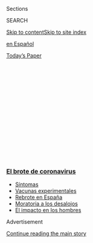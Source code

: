 <div id="app">

<div>

<div>

<div>

<div class="NYTAppHideMasthead css-1q2w90k e1suatyy0">

<div class="section css-ui9rw0 e1suatyy2">

<div class="css-eph4ug er09x8g0">

<div class="css-6n7j50">

</div>

<span class="css-1dv1kvn">Sections</span>

<div class="css-10488qs">

<span class="css-1dv1kvn">SEARCH</span>

</div>

[Skip to content](#site-content)[Skip to site index](#site-index)

</div>

<div id="masthead-section-label" class="css-1wr3we4 eaxe0e00">

[en
Español](https://www.nytimes3xbfgragh.onion/es/)

</div>

<div class="css-10698na e1huz5gh0">

</div>

</div>

<div id="masthead-bar-one" class="section hasLinks css-15hmgas e1csuq9d3">

<div class="css-uqyvli e1csuq9d0">

</div>

<div class="css-1uqjmks e1csuq9d1">

</div>

<div class="css-9e9ivx">

[](https://myaccount.nytimes3xbfgragh.onion/auth/login?response_type=cookie&client_id=vi)

</div>

<div class="css-1bvtpon e1csuq9d2">

[Today’s
Paper](https://www.nytimes3xbfgragh.onion/section/todayspaper)

</div>

</div>

</div>

</div>

<div data-aria-hidden="false">

<div id="site-content" data-role="main">

<div>

<div class="css-1aor85t" style="opacity:0.000000001;z-index:-1;visibility:hidden">

<div class="css-1hqnpie">

<div class="css-epjblv">

<span class="css-17xtcya">[en
Español](/es/)</span><span class="css-x15j1o">|</span><span class="css-fwqvlz">Muchos
latinos no pudieron quedarse en casa. Ahora se están
enfermando</span>

</div>

<div class="css-k008qs">

<div class="css-1iwv8en">

<span class="css-18z7m18"></span>

<div>

</div>

</div>

<span class="css-1n6z4y">https://nyti.ms/31iLrid</span>

<div class="css-1705lsu">

<div class="css-4xjgmj">

<div class="css-4skfbu" data-role="toolbar" data-aria-label="Social Media Share buttons, Save button, and Comments Panel with current comment count" data-testid="share-tools">

  - 
  - 
  - 
  - 
    
    <div class="css-6n7j50">
    
    </div>

  - 
  - 

</div>

</div>

</div>

</div>

</div>

</div>

<div class="css-13pd83m">

<div class="css-l9svim">

### [<span class="css-pa1jbp"><span class="css-1rxm0ex">El brote de</span><span class="css-1rxm0ex"> coronavirus</span></span>](https://www.nytimes3xbfgragh.onion/es/spotlight/coronavirus?name=styln-coronavirus-es&region=TOP_BANNER&block=storyline_menu_recirc&action=click&pgtype=Article&impression_id=e2b81a60-f2b5-11ea-9507-e581488c52dd&variant=undefined)

  - <span class="css-ousu42">[Síntomas](https://www.nytimes3xbfgragh.onion/es/interactive/2020/08/06/espanol/ciencia-y-tecnologia/tengo-covid-19-sintomas.html?name=styln-coronavirus-es&region=TOP_BANNER&block=storyline_menu_recirc&action=click&pgtype=Article&impression_id=e2b81a61-f2b5-11ea-9507-e581488c52dd&variant=undefined)</span>
  - <span class="css-ousu42">[Vacunas
    experimentales](https://www.nytimes3xbfgragh.onion/es/2020/09/02/espanol/ciencia-y-tecnologia/vacunas-experimentales-coronavirus.html?name=styln-coronavirus-es&region=TOP_BANNER&block=storyline_menu_recirc&action=click&pgtype=Article&impression_id=e2b81a62-f2b5-11ea-9507-e581488c52dd&variant=undefined)</span>
  - <span class="css-ousu42">[Rebrote en
    España](https://www.nytimes3xbfgragh.onion/es/2020/08/31/espanol/mundo/rebrote-espana.html?name=styln-coronavirus-es&region=TOP_BANNER&block=storyline_menu_recirc&action=click&pgtype=Article&impression_id=e2b84170-f2b5-11ea-9507-e581488c52dd&variant=undefined)</span>
  - <span class="css-ousu42">[Moratoria a los
    desalojos](https://www.nytimes3xbfgragh.onion/es/2020/09/02/espanol/negocios/desalojos-trump.html?name=styln-coronavirus-es&region=TOP_BANNER&block=storyline_menu_recirc&action=click&pgtype=Article&impression_id=e2b84171-f2b5-11ea-9507-e581488c52dd&variant=undefined)</span>
  - <span class="css-ousu42">[El impacto en los
    hombres](https://www.nytimes3xbfgragh.onion/es/2020/08/26/espanol/ciencia-y-tecnologia/coronavirus-afecta-hombres.html?name=styln-coronavirus-es&region=TOP_BANNER&block=storyline_menu_recirc&action=click&pgtype=Article&impression_id=e2b84172-f2b5-11ea-9507-e581488c52dd&variant=undefined)</span>

</div>

</div>

<div id="top-wrapper" class="css-1sy8kpn">

<div id="top-slug" class="css-l9onyx">

Advertisement

</div>

[Continue reading the main
story](#after-top)

<div class="ad top-wrapper" style="text-align:center;height:100%;display:block;min-height:250px">

<div id="top" class="place-ad" data-position="top" data-size-key="top">

</div>

</div>

<div id="after-top">

</div>

</div>

<div>

<div id="sponsor-wrapper" class="css-1hyfx7x">

<div id="sponsor-slug" class="css-19vbshk">

Supported by

</div>

[Continue reading the main
story](#after-sponsor)

<div id="sponsor" class="ad sponsor-wrapper" style="text-align:center;height:100%;display:block">

</div>

<div id="after-sponsor">

</div>

</div>

<div class="css-186x18t">

Estados Unidos

</div>

<div class="css-1vkm6nb ehdk2mb0">

# Muchos latinos no pudieron quedarse en casa. Ahora se están enfermando

</div>

Las tasas de infección de coronavirus en las comunidades latinas han
crecido rápidamente en todo Estados Unidos.

<div class="css-79elbk" data-testid="photoviewer-wrapper">

<div class="css-z3e15g" data-testid="photoviewer-wrapper-hidden">

</div>

<div class="css-1a48zt4 ehw59r15" data-testid="photoviewer-children">

![<span class="css-16f3y1r e13ogyst0" data-aria-hidden="true">Cynthia
Orozco, una tutora de secundaria de 20 años y estudiante de ingeniería
civil en la Universidad Estatal de California, Fresno, contrajo el virus
junto con su madre, Graciela Ramírez, quien opera maquinaria en Ruiz
Foods en Dinuba,
California.</span><span class="css-cnj6d5 e1z0qqy90" itemprop="copyrightHolder"><span class="css-1ly73wi e1tej78p0">Credit...</span><span><span>Shawn
Hubler/The New York
Times</span></span></span>](https://static01.graylady3jvrrxbe.onion/images/2020/06/22/us/26virus-latinos-ES/merlin_173647548_873e3640-1730-4a38-8d47-ee8409a3aa98-articleLarge.jpg?quality=75&auto=webp&disable=upscale)

</div>

</div>

<div class="css-18e8msd">

<div class="css-vp77d3 epjyd6m0">

<div class="css-1baulvz">

Por [<span class="css-1baulvz" itemprop="name">Shawn
Hubler</span>](https://www.nytimes3xbfgragh.onion/by/shawn-hubler),
[<span class="css-1baulvz" itemprop="name">Thomas
Fuller</span>](https://www.nytimes3xbfgragh.onion/by/thomas-fuller),
[<span class="css-1baulvz" itemprop="name">Anjali
Singhvi</span>](https://www.nytimes3xbfgragh.onion/by/anjali-singhvi) y
<span class="css-1baulvz last-byline" itemprop="name">Juliette
Love</span>

</div>

</div>

  - 
    
    <div class="css-ld3wwf e16638kd2">
    
    Publicado 26 de junio de 2020Actualizado 14 de julio de
    2020
    
    </div>

  - 
    
    <div class="css-4xjgmj">
    
    <div class="css-pvvomx" data-role="toolbar" data-aria-label="Social Media Share buttons, Save button, and Comments Panel with current comment count" data-testid="share-tools">
    
      - 
      - 
      - 
      - 
        
        <div class="css-6n7j50">
        
        </div>
    
      - 
      - 
    
    </div>
    
    </div>

</div>

<div class="css-mdjrty">

[Read in
English](https://www.nytimes3xbfgragh.onion/2020/06/26/us/corona-virus-latinos.html "Read in English")

</div>

</div>

<div class="section meteredContent css-1r7ky0e" name="articleBody" itemprop="articleBody">

<div class="css-1fanzo5 StoryBodyCompanionColumn">

<div class="css-53u6y8">

[Regístrate para recibir nuestro
boletín](https://www.nytimes3xbfgragh.onion/newsletters/el-times) con
lo mejor de The New York Times.

-----

DINUBA, California — Cuando el coronavirus se propagó por primera vez en
los campos y las plantas procesadoras de alimentos en el valle central
de California, el jefe de Graciela Ramírez anunció que los trabajadores
de línea que temían a la infección iban a poder quedarse en casa sin
paga.

Como operadora de maquinaria en Ruiz Foods, el mayor fabricante de
burritos congelados de Estados Unidos, Ramírez siguió acudiendo a su
trabajo para asegurarse de no perder su remuneración de 750 dólares por
semana.

“Tengo necesidades”, dijo en español Ramírez, de 40 años y madre de
cuatro hijos. “Mi comida, mi renta, mis cuentas”.

Pronto, sus compañeros de trabajo comenzaron a enfermarse, y cuando
Ramírez empezó a tener congestión y fatiga y [perdió la capacidad de
oler](https://www.nytimes3xbfgragh.onion/2020/03/22/health/coronavirus-symptoms-smell-taste.html)
la diferencia entre el arroz en su estufa y la sopa de fideo en su
plato, su prueba también resultó positiva.

\[*Consulta el* **[*mapa de coronavirus en Estados
Unidos*](https://www.nytimes3xbfgragh.onion/es/interactive/2020/espanol/mundo/coronavirus-en-estados-unidos.html)**[**](https://www.nytimes3xbfgragh.onion/es/interactive/2020/espanol/mundo/coronavirus-en-estados-unidos.html)*con
los datos detallados de casos y muertes\]*

</div>

</div>

<div class="css-1fanzo5 StoryBodyCompanionColumn">

<div class="css-53u6y8">

Fue una variación de lo que se ha convertido en un tema demográfico
sombrío, y no solo en California. Las infecciones entre los latinos han
superado con creces a las del resto del país, evidencia de la
composición de la fuerza de trabajo esencial de la nación a medida que
la epidemia estadounidense ha aumentado una vez más en las últimas
semanas.

Los latinos en Estados Unidos no son un monolito cultural y no hay
evidencia de que ningún grupo étnico sea inherentemente más vulnerable
al virus que otros. Pero en las últimas dos semanas, los condados de
todo el país donde al menos una cuarta parte de la población es latina
han registrado un incremento del 32 por ciento en nuevos casos,
comparados con un aumento del 15 por ciento en todos los demás condados,
muestra un análisis del
Times.

</div>

</div>

<div id="latino-region-grafico" class="section interactive-content interactive-size-scoop css-174j8de" data-id="100000007210856">

<div class="css-17ih8de interactive-body" data-sourceid="100000007210856">

<div class="g-story g-freebird g-max-limit" data-preview-slug="2020-06-23-latino-covid">

<div class="g-container">

<div class="g-asset g-graphic" style="max-width: 600px">

<div data-role="img">

<div id="g-latino-share-box" class="ai2html">

<div id="g-latino-share-600" class="g-artboard" style="min-width: 460px;" data-aspect-ratio="1.311" data-min-width="460">

<div style="padding: 0 0 76.2851% 0;">

</div>

![](data:image/gif;base64,R0lGODlhCgAKAIAAAB8fHwAAACH5BAEAAAAALAAAAAAKAAoAAAIIhI+py+0PYysAOw==)

<div id="g-ai0-1" class="g-Layer_4 g-aiAbs g-aiPointText" style="top:4.9717%;margin-top:-12.8px;left:50.024%;margin-left:-229px;width:458px;">

Donde los brotes han sido peores en los últimos 14
días

</div>

<div id="g-ai0-2" class="g-Layer_4 g-aiAbs g-aiPointText" style="top:12.2887%;margin-top:-7.2px;left:50.0005%;margin-left:-48px;width:96px;">

Condados
con

</div>

<div id="g-ai0-3" class="g-Layer_4 g-aiAbs g-aiPointText" style="top:15.7844%;margin-top:-7.2px;right:63.8329%;width:87px;">

Pocos
latinos

</div>

<div id="g-ai0-4" class="g-Layer_4 g-aiAbs g-aiPointText" style="top:15.7844%;margin-top:-7.2px;left:63.6751%;width:95px;">

Muchos
latinos

</div>

<div id="g-ai0-5" class="g-Layer_4 g-aiAbs g-aiPointText" style="top:19.0533%;margin-top:-7.2px;left:42.8736%;margin-left:-19px;width:38px;">

4%

</div>

<div id="g-ai0-6" class="g-Layer_4 g-aiAbs g-aiPointText" style="top:19.0533%;margin-top:-7.2px;left:47.6422%;margin-left:-19px;width:38px;">

7%

</div>

<div id="g-ai0-7" class="g-Layer_4 g-aiAbs g-aiPointText" style="top:19.0533%;margin-top:-7.2px;left:52.3888%;margin-left:-22px;width:44px;">

12%

</div>

<div id="g-ai0-8" class="g-Layer_4 g-aiAbs g-aiPointText" style="top:19.0533%;margin-top:-7.2px;left:57.1581%;margin-left:-22px;width:44px;">

25%

</div>

<div id="g-ai0-9" class="g-Layer_1 g-aiAbs g-aiPointText" style="top:26.2714%;margin-top:-15.2px;left:0.7361%;width:124px;">

20 casos nuevos

por cada 10.000
personas

</div>

<div id="g-ai0-10" class="g-Layer_1 g-aiAbs g-aiPointText" style="top:42.985%;margin-top:-7.7px;right:97.2955%;width:37px;">

15

</div>

<div id="g-ai0-11" class="g-Layer_1 g-aiAbs g-aiPointText" style="top:59.3709%;margin-top:-7.7px;right:97.2955%;width:37px;">

10

</div>

<div id="g-ai0-12" class="g-Layer_1 g-aiAbs g-aiPointText" style="top:76.4123%;margin-top:-7.7px;right:97.3938%;width:29px;">

5

</div>

<div id="g-ai0-13" class="g-Layer_1 g-aiAbs g-aiPointText" style="top:93.0167%;margin-top:-7.7px;right:97.3938%;width:29px;">

0

</div>

<div id="g-ai0-14" class="g-Layer_4 g-aiAbs g-aiPointText" style="top:95.959%;margin-top:-5.2px;left:18.2799%;margin-left:-28px;width:56px;">

Sur

</div>

<div id="g-ai0-15" class="g-Layer_4 g-aiAbs g-aiPointText" style="top:95.959%;margin-top:-5.2px;left:40.8848%;margin-left:-25.5px;width:51px;">

Oeste

</div>

<div id="g-ai0-16" class="g-Layer_4 g-aiAbs g-aiPointText" style="top:95.959%;margin-top:-5.2px;left:63.4048%;margin-left:-35px;width:70px;">

Medio
oeste

</div>

<div id="g-ai0-17" class="g-Layer_4 g-aiAbs g-aiPointText" style="top:95.959%;margin-top:-5.2px;left:85.9869%;margin-left:-39.5px;width:79px;">

Noreste

</div>

</div>

<div id="g-latino-share-335" class="g-artboard" style="max-width: 459px;max-height: 620px" data-aspect-ratio="0.74" data-min-width="0" data-max-width="459">

<div style="padding: 0 0 135.0909% 0;">

</div>

![](data:image/gif;base64,R0lGODlhCgAKAIAAAB8fHwAAACH5BAEAAAAALAAAAAAKAAoAAAIIhI+py+0PYysAOw==)

<div id="g-ai1-1" class="g-Layer_4 g-aiAbs g-aiPointText" style="top:5.0045%;margin-top:-22.6px;left:49.977%;margin-left:-112px;width:224px;">

Where outbreaks have been

worst in the last 14
days

</div>

<div id="g-ai1-2" class="g-Layer_4 g-aiAbs g-aiPointText" style="top:13.7545%;margin-top:-7.2px;left:47.5062%;margin-left:-48px;width:96px;">

Condados
con

</div>

<div id="g-ai1-3" class="g-Layer_4 g-aiAbs g-aiPointText" style="top:17.0691%;margin-top:-7.2px;right:70.8167%;width:87px;">

Pocos
latinos

</div>

<div id="g-ai1-4" class="g-Layer_4 g-aiAbs g-aiPointText" style="top:17.0691%;margin-top:-7.2px;left:68.2286%;width:95px;">

Muchos
latinos

</div>

<div id="g-ai1-5" class="g-Layer_4 g-aiAbs g-aiPointText" style="top:20.15%;margin-top:-7.2px;left:38.6676%;margin-left:-18px;width:36px;">

4%

</div>

<div id="g-ai1-6" class="g-Layer_4 g-aiAbs g-aiPointText" style="top:20.15%;margin-top:-7.2px;left:45.5003%;margin-left:-18px;width:36px;">

7%

</div>

<div id="g-ai1-7" class="g-Layer_4 g-aiAbs g-aiPointText" style="top:20.15%;margin-top:-7.2px;left:52.3785%;margin-left:-21px;width:42px;">

12%

</div>

<div id="g-ai1-8" class="g-Layer_4 g-aiAbs g-aiPointText" style="top:20.15%;margin-top:-7.2px;left:59.2118%;margin-left:-21px;width:42px;">

25%

</div>

<div id="g-ai1-9" class="g-Layer_1 g-aiAbs g-aiPointText" style="top:27.4462%;margin-top:-12.2px;left:1.2439%;width:108px;">

20 casos nuevos

por cada 10.000
personas

</div>

<div id="g-ai1-10" class="g-Layer_1 g-aiAbs g-aiPointText" style="top:34.2962%;margin-top:-5.2px;right:95.1757%;width:35px;">

15

</div>

<div id="g-ai1-11" class="g-Layer_1 g-aiAbs g-aiPointText" style="top:42.472%;margin-top:-5.2px;right:95.1757%;width:35px;">

10

</div>

<div id="g-ai1-12" class="g-Layer_1 g-aiAbs g-aiPointText" style="top:50.8688%;margin-top:-5.2px;right:95.3935%;width:28px;">

5

</div>

<div id="g-ai1-13" class="g-Layer_1 g-aiAbs g-aiPointText" style="top:59.0446%;margin-top:-5.2px;right:95.3938%;width:28px;">

0

</div>

<div id="g-ai1-14" class="g-Layer_4 g-aiAbs g-aiPointText" style="top:62.1393%;margin-top:-5.2px;left:28.7439%;margin-left:-28px;width:56px;">

Sur

</div>

<div id="g-ai1-15" class="g-Layer_4 g-aiAbs g-aiPointText" style="top:62.1393%;margin-top:-5.2px;left:74.7602%;margin-left:-25.5px;width:51px;">

Oeste

</div>

<div id="g-ai1-16" class="g-Layer_1 g-aiAbs g-aiPointText" style="top:70.9768%;margin-top:-12.2px;left:1.2439%;width:108px;">

15 casos nuevos

por cada 10.000
personas

</div>

<div id="g-ai1-17" class="g-Layer_1 g-aiAbs g-aiPointText" style="top:77.8268%;margin-top:-5.2px;right:95.1757%;width:35px;">

10

</div>

<div id="g-ai1-18" class="g-Layer_1 g-aiAbs g-aiPointText" style="top:86.0027%;margin-top:-5.2px;right:95.3935%;width:28px;">

5

</div>

<div id="g-ai1-19" class="g-Layer_1 g-aiAbs g-aiPointText" style="top:94.1785%;margin-top:-5.2px;right:95.3938%;width:28px;">

0

</div>

<div id="g-ai1-20" class="g-Layer_4 g-aiAbs g-aiPointText" style="top:97.4942%;margin-top:-5.2px;left:28.6897%;margin-left:-35px;width:70px;">

Medio
oeste

</div>

<div id="g-ai1-21" class="g-Layer_4 g-aiAbs g-aiPointText" style="top:97.4942%;margin-top:-5.2px;left:74.7071%;margin-left:-39.5px;width:79px;">

Noreste

</div>

</div>

</div>

</div>

<div class="g-source">

Nota: Los condados han sido separados en cinco grupos de aproximadamente
la misma población basándose en la proporción de latinos que viven en
ellos, según la encuesta American Community realizada durante cinco años
y publicada en 2018. La información sobre el número de casos proviene de
una base de datos del
<span class="g-timeslink">[Times](https://www.nytimes3xbfgragh.onion/interactive/2020/us/coronavirus-us-cases.html)</span>.

</div>

</div>

</div>

</div>

</div>

</div>

<div class="css-1fanzo5 StoryBodyCompanionColumn">

<div class="css-53u6y8">

El análisis confirma los amplios recuentos nacionales de los Centros
para el Control y la Prevención de Enfermedades, que muestran que los
latinos constituyen el 34 por ciento de los casos en todo Estados
Unidos, una proporción muy superior al 18 por ciento que el grupo
representa en la población total.

También subraya un cambio desde el inicio del brote, en especial en
áreas fuera de las ciudades, como el condado de Tulare, California, que
inicialmente había evitado en gran medida los picos debilitantes de
infecciones como los que se habían visto en Nueva York, Nueva Orleans,
Chicago y otras áreas metropolitanas importantes.

</div>

</div>

<div class="css-1fanzo5 StoryBodyCompanionColumn">

<div class="css-53u6y8">

La disparidad es particularmente marcada en estados poblados como
[California](https://www.cdph.ca.gov/Programs/CID/DCDC/Pages/COVID-19/Race-Ethnicity.aspx),
Florida y Texas. Pero también ha aparecido en otras zonas del país. En
Carolina del Norte, los latinos suman el 10 por ciento de la población,
pero el[46 por ciento de las
infecciones.](https://covid19.ncdhhs.gov/dashboard/cases) En Wisconsin,
son el 7 por ciento de la población y el [33 por ciento de los
casos](https://madison.com/wsj/news/local/health-med-fit/black-latino-covid-19-disparities-bring-attention-to-broad-health-inequities/article_4b5f367c-6b0a-58db-a711-046c4008b66d.html#tracking-source=home-top-story-1).
En el condado de Yakima, Washington, el lugar del peor brote del estado,
la mitad de los residentes son latinos. En el condado de Santa Cruz, que
tiene la tasa más alta de casos en Arizona, la proporción hispana de la
población es del 84 por ciento.

Los datos detallados de coronavirus desglosados por origen étnico son
incompletos en muchos lugares, lo que dificulta saber por qué los
latinos se han infectado en tasas más altas. Los condados con una alta
proporción de latinos también tienden a presentar atributos que han
hecho a los condados
[vulnerables](http://jedkolko.com/2020/06/21/the-changing-geography-of-covid19/)
al aumento reciente: hogares abarrotados, poblaciones más jóvenes y
clima más cálido que empuja a las personas al interior, dijo Jed Kolko,
investigador y economista jefe de Indeed.com, un sitio web de búsquedas
de empleo. El rastreo de contactos en algunas áreas también han asociado
los picos de infección con [grandes reuniones
familiares.](https://www.sacbee.com/news/coronavirus/article243376046.html)

</div>

</div>

<div id="latino-daily-chart-ES" class="section interactive-content interactive-size-scoop css-174j8de" data-id="100000007210851">

<div class="css-17ih8de interactive-body" data-sourceid="100000007210851">

<div class="g-story g-freebird g-max-limit" data-preview-slug="2020-06-23-latino-covid">

<div class="g-container">

<div class="g-asset g-graphic" style="max-width: 600px">

<div data-role="img">

<div id="g-bins-overtime-box" class="ai2html">

<div id="g-bins-overtime-600" class="g-artboard" style="min-width: 600px;" data-aspect-ratio="1.279" data-min-width="600">

<div style="padding: 0 0 78.2123% 0;">

</div>

![](data:image/gif;base64,R0lGODlhCgAKAIAAAB8fHwAAACH5BAEAAAAALAAAAAAKAAoAAAIIhI+py+0PYysAOw==)

<div id="g-ai0-1" class="g-ai2html-settings g-aiAbs g-aiPointText" style="top:2.9313%;margin-top:-12.8px;left:49.5634%;margin-left:-175.5px;width:351px;">

Cómo han cambiado con el tiempo los nuevos
casos

</div>

<div id="g-ai0-2" class="g-ai2html-settings g-aiAbs g-aiPointText" style="top:10.0681%;margin-top:-7.2px;left:49.5528%;margin-left:-48px;width:96px;">

Condados
con

</div>

<div id="g-ai0-3" class="g-ai2html-settings g-aiAbs g-aiPointText" style="top:13.4776%;margin-top:-7.2px;right:64.2806%;width:87px;">

Pocos
latinos

</div>

<div id="g-ai0-4" class="g-ai2html-settings g-aiAbs g-aiPointText" style="top:13.4776%;margin-top:-7.2px;left:63.2273%;width:95px;">

Muchos
latinos

</div>

<div id="g-ai0-5" class="g-ai2html-settings g-aiAbs g-aiPointText" style="top:16.4529%;margin-top:-7.2px;left:42.4258%;margin-left:-19px;width:38px;">

4%

</div>

<div id="g-ai0-6" class="g-ai2html-settings g-aiAbs g-aiPointText" style="top:16.4529%;margin-top:-7.2px;left:47.1945%;margin-left:-19px;width:38px;">

7%

</div>

<div id="g-ai0-7" class="g-ai2html-settings g-aiAbs g-aiPointText" style="top:16.4529%;margin-top:-7.2px;left:51.9411%;margin-left:-22px;width:44px;">

12%

</div>

<div id="g-ai0-8" class="g-ai2html-settings g-aiAbs g-aiPointText" style="top:16.4529%;margin-top:-7.2px;left:56.7103%;margin-left:-22px;width:44px;">

25%

</div>

<div id="g-ai0-9" class="g-Layer_1 g-aiAbs g-aiPointText" style="top:37.1311%;margin-top:-15.2px;left:0.6164%;width:124px;">

3 casos nuevos

por cada 10.000
personas

</div>

<div id="g-ai0-10" class="g-Layer_4 g-aiAbs g-aiPointText" style="top:45.4419%;margin-top:-15.2px;left:65.5044%;width:187px;">

Los casos crecieron este mes

en condados con muchos
latinos.

</div>

<div id="g-ai0-11" class="g-Layer_1 g-aiAbs g-aiPointText" style="top:55.6705%;margin-top:-5.2px;right:98.5019%;width:29px;">

2

</div>

<div id="g-ai0-12" class="g-Layer_1 g-aiAbs g-aiPointText" style="top:75.7014%;margin-top:-5.2px;right:98.5019%;width:29px;">

1

</div>

<div id="g-ai0-13" class="g-Layer_1 g-aiAbs g-aiPointText" style="top:98.1789%;margin-top:-6.7px;left:28.3202%;margin-left:-27px;width:54px;">

1 de
abril

</div>

<div id="g-ai0-14" class="g-Layer_1 g-aiAbs g-aiPointText" style="top:98.1788%;margin-top:-6.7px;left:55.3007%;margin-left:-26.5px;width:53px;">

1 de
mayo

</div>

<div id="g-ai0-15" class="g-Layer_1 g-aiAbs g-aiPointText" style="top:98.1789%;margin-top:-6.7px;left:83.1132%;margin-left:-28px;width:56px;">

1 de
junio

</div>

<div id="g-ai0-16" class="g-Layer_1 g-aiAbs g-aiPointText" style="top:98.1789%;margin-top:-6.7px;left:96.7591%;margin-left:-31px;width:62px;">

24 de
junio

</div>

<div id="g-ai0-17" class="g-Layer_1 g-aiAbs g-aiPointText" style="top:98.1788%;margin-top:-6.7px;left:3.4627%;margin-left:-32px;width:64px;">

1 de
marzo

</div>

</div>

<div id="g-bins-overtime-335" class="g-artboard" style="max-width: 599px;max-height: 576px" data-aspect-ratio="1.04" data-min-width="0" data-max-width="599">

<div style="padding: 0 0 96.134% 0;">

</div>

![](data:image/gif;base64,R0lGODlhCgAKAIAAAB8fHwAAACH5BAEAAAAALAAAAAAKAAoAAAIIhI+py+0PYysAOw==)

<div id="g-ai1-1" class="g-Layer_4 g-aiAbs g-aiPointText" style="top:3.6168%;margin-top:-11.6px;left:51.4995%;margin-left:-152px;width:304px;">

Cómo han cambiado con el tiempo los nuevos
casos

</div>

<div id="g-ai1-2" class="g-Layer_4 g-aiAbs g-aiPointText" style="top:12.4971%;margin-top:-7.2px;left:50.0434%;margin-left:-48px;width:96px;">

Condados
con

</div>

<div id="g-ai1-3" class="g-Layer_4 g-aiAbs g-aiPointText" style="top:17.4653%;margin-top:-7.2px;right:68.2796%;width:87px;">

Pocos
latinos

</div>

<div id="g-ai1-4" class="g-Layer_4 g-aiAbs g-aiPointText" style="top:17.4653%;margin-top:-7.2px;left:70.7655%;width:95px;">

Muchos
latinos

</div>

<div id="g-ai1-5" class="g-Layer_4 g-aiAbs g-aiPointText" style="top:21.7948%;margin-top:-7.2px;left:41.2045%;margin-left:-18px;width:36px;">

4%

</div>

<div id="g-ai1-6" class="g-Layer_4 g-aiAbs g-aiPointText" style="top:21.7948%;margin-top:-7.2px;left:48.0372%;margin-left:-18px;width:36px;">

7%

</div>

<div id="g-ai1-7" class="g-Layer_4 g-aiAbs g-aiPointText" style="top:21.7948%;margin-top:-7.2px;left:54.9154%;margin-left:-21px;width:42px;">

12%

</div>

<div id="g-ai1-8" class="g-Layer_4 g-aiAbs g-aiPointText" style="top:21.7948%;margin-top:-7.2px;left:61.7487%;margin-left:-21px;width:42px;">

25%

</div>

<div id="g-ai1-9" class="g-Layer_4 g-aiAbs g-aiPointText" style="top:46.0207%;margin-top:-18.2px;left:0.6707%;width:80px;">

3 casos nuevos

por cada
10.000

personas

</div>

<div id="g-ai1-10" class="g-Layer_4 g-aiAbs g-aiPointText" style="top:51.1499%;margin-top:-19.7px;left:74.2426%;margin-left:-67px;width:134px;">

Los casos que han crecido este

mes en condados

con muchos
latinos.

</div>

<div id="g-ai1-11" class="g-Layer_4 g-aiAbs g-aiPointText" style="top:59.6832%;margin-top:-5.2px;right:97.7085%;width:28px;">

2

</div>

<div id="g-ai1-12" class="g-Layer_4 g-aiAbs g-aiPointText" style="top:77.3764%;margin-top:-5.2px;right:97.5382%;width:28px;">

1

</div>

<div id="g-ai1-13" class="g-ai2html-settings g-aiAbs g-aiPointText" style="top:97.0999%;margin-top:-6.7px;left:6.4785%;margin-left:-30.5px;width:61px;">

1 de
marzo

</div>

<div id="g-ai1-14" class="g-ai2html-settings g-aiAbs g-aiPointText" style="top:97.0999%;margin-top:-6.7px;left:28.7193%;margin-left:-25.5px;width:51px;">

1 de
abril

</div>

<div id="g-ai1-15" class="g-ai2html-settings g-aiAbs g-aiPointText" style="top:97.0999%;margin-top:-6.7px;left:56.0121%;margin-left:-25.5px;width:51px;">

1 de
mayo

</div>

<div id="g-ai1-16" class="g-ai2html-settings g-aiAbs g-aiPointText" style="top:97.0999%;margin-top:-6.7px;left:84.0709%;margin-left:-26.5px;width:53px;">

1 de junio

</div>

</div>

</div>

</div>

<div class="g-source">

<span class="g-credit">NOTA: Los números de casos se agregan utilizando
un promedio móvil de siete días.</span>

</div>

</div>

</div>

</div>

</div>

</div>

<div class="css-1fanzo5 StoryBodyCompanionColumn">

<div class="css-53u6y8">

Pero el inexorable aumento de infecciones entre los latinos desde la
Pascua —[tanto aquí como en los países
latinoamericanos](https://www.nytimes3xbfgragh.onion/es/2020/06/24/espanol/america-latina/coronavirus-mexico-brasil-peru-chile-uruguay.html)—
ha alarmado a los funcionarios de salud y las organizaciones latinas,
que están pidiendo pruebas más específicas, una recolección de datos más
completa y mejores protecciones en el lugar de trabajo a medida que se
reabre la economía.

Y se ha convertido en un punto caliente en los estados que votan
generalmente por el Partido Republicano (llamados estados rojos en
inglés), donde las infecciones [también están al
alza](https://www.nytimes3xbfgragh.onion/interactive/2020/us/coronavirus-us-cases.html?action=click&module=Top%20Stories&pgtype=Homepage#states).
Líderes latinos demócratas y dirigentes de derechos civiles [exigieron
un pedido de
disculpas](https://www.tampabay.com/news/health/2020/06/19/ron-desantis-blames-florida-farmworkers-for-covid-aid-groups-say-testing-help-came-late/)
esta semana al gobernador republicano de Florida, Ron DeSantis, quien
atribuyó el fuerte aumento de las pruebas positivas de coronavirus en su
estado a [“trabajadores agrícolas abrumadoramente
hispanos”](https://www.nytimes3xbfgragh.onion/2020/06/18/us/florida-coronavirus-immokalee-farmworkers.html).
Los críticos de DeSantis dicen que su gobierno está convirtiendo en
chivo expiatorio a los trabajadores inmigrantes después de ignorar los
pedidos de más pruebas y protección para ellos.

En California, donde los latinos representan el 39 por ciento de la
población y [cerca del 57 por ciento de los casos
nuevos,](https://www.cdph.ca.gov/Programs/CID/DCDC/Pages/COVID-19/Race-Ethnicity.aspx)
los picos han sido particularmente confusos. El estado fue el primero
del país en quedarse en casa, y los datos de geolocalización de los
teléfonos celulares indican que sus residentes estuvieron entre los más
comprometidos a limitar su movimiento y, con ello, la propagación de la
enfermedad.

Las tasas de infección se han mantenido relativamente bajas en los
vecindarios acaudalados, incluido los ocupados por los latinos ricos del
estado. Pero el confinamiento en casa nunca ocurrió para muchas familias
latinas cuyos miembros trabajan en industrias que no cerraron, lo que
los hace especialmente vulnerables al virus.

</div>

</div>

<div class="css-1fanzo5 StoryBodyCompanionColumn">

<div class="css-53u6y8">

Durante el confinamiento, millones de latinos mantuvieron en
funcionamiento una economía escueta: en las mesas de corte de las
plantas procesadoras de alimentos, como agricultores, encargados de
hospitales, preparadores de alimentos, trabajadores de supermercado y en
muchos otros trabajos considerados esenciales. Y llevaron el virus a
casas a menudo hacinadas, lo que agravó la propagación.

“Este era un punto totalmente ciego”, dijo Alicia Fernández, profesora
de medicina en la Universidad de California, en San Francisco, que se
especializa en la salud de latinos e inmigrantes. “Se necesita hacer
mucho, mucho más en cuestión de protección laboral en el espacio de
trabajo”.

Ahora el virus acecha a los latinos del sur al norte de California. El
condado de Imperial, una región agrícola predominantemente latina al
este de San Diego, tiene la tasa más alta de infección del estado: el
doble de la tasa de Los Ángeles y más alta que la del golpeado estado de
Nueva York. En San Francisco, los latinos constituyen el 15 por ciento
de la población pero representan la mitad de los casos de coronavirus.

Muchas calles de San Francisco estaban casi desiertas durante el
confinamiento. Pero la imagen era distinta en los hogares latinos del
área de la bahía, donde continuaba la rutina diaria de los
desplazamientos a lugares de trabajo distantes.

“Quedarse en casa es un lujo”, dijo Kirsten Bibbins-Domingo, vicedecana
de salud poblacional y equidad de acceso a la salud en la Escuela de
Medicina de San Francisco en la Universidad de California. “En las
partes más adineradas de la ciudad, la gente se quedó en casa desde
antes y por más tiempo, porque se requiere de recursos. No todas las
comunidades se pueden dar el lujo de hacer eso”.

Los investigadores dicen que una de las ilustraciones más crudas de cómo
el virus penetró en la comunidad latina viene de un estudio en Mission,
un distrito de la ciudad, [dirigido por la Universidad de California en
San
Francisco](https://www.ucsf.edu/news/2020/05/417356/initial-results-mission-district-covid-19-testing-announced).

En conjunto con organizaciones latinas locales, los investigadores
evaluaron a casi 4000 voluntarios para detectar el coronavirus en un
área de alrededor de cuatro cuadras por seis cuadras.

</div>

</div>

<div class="css-1fanzo5 StoryBodyCompanionColumn">

<div class="css-53u6y8">

Aproximadamente un número igual de latinos (40 por ciento) y personas
blancas no latinas (41 por ciento) fueron evaluados en el estudio. Pero
casi todos los que estaban infectados eran latinos; menos del uno por
ciento fueron personas blancas no
latinas.

</div>

</div>

<div class="css-nvxo42 e73j0it0">

<div class="css-1xdhyk6 erfvjey0">

<span class="css-1ly73wi e1tej78p0">Image</span>

<div class="css-zjzyr8">

<div data-testid="lazyimage-container" style="height:257.77777777777777px">

</div>

</div>

</div>

<span class="css-16f3y1r e13ogyst0" data-aria-hidden="true">El sábado la
gente se relajaba en un parque del distrito Mission de San
Francisco.</span><span class="css-cnj6d5 e1z0qqy90" itemprop="copyrightHolder"><span class="css-1ly73wi e1tej78p0">Credit...</span><span>Brian
L. Frank para The New York
Times</span></span>

<div class="css-1xdhyk6 erfvjey0">

<span class="css-1ly73wi e1tej78p0">Image</span>

<div class="css-zjzyr8">

<div data-testid="lazyimage-container" style="height:257.77777777777777px">

</div>

</div>

</div>

<span class="css-16f3y1r e13ogyst0" data-aria-hidden="true">Una tienda
en el distrito Mission de San Francisco ofrece
cubrebocas.</span><span class="css-cnj6d5 e1z0qqy90" itemprop="copyrightHolder"><span class="css-1ly73wi e1tej78p0">Credit...</span><span>Brian
L. Frank para The New York Times</span></span>

</div>

<div class="css-1fanzo5 StoryBodyCompanionColumn">

<div class="css-53u6y8">

Al inicio de la pandemia, los latinos no parecían ser más vulnerables
que otros. De hecho, los latinos de California estaban subrepresentados
en los datos de principios de abril y representaba alrededor del 30 por
ciento de los casos. Sin embargo, a medida que las órdenes de quedarse
en casa se afianzaron, las tasas de infección entre los latinos
aumentaron en comparación con otros grupos.

Los puntos críticos surgieron en áreas con grandes poblaciones latinas,
como el barrio de Fruitvale en Oakland.

El virus se propagó por el condado de Kings, un área agrícola en el
valle central con numerosas plantas de procesamiento de carne; ahora
tiene la segunda tasa más alta de infección en el estado. El condado de
Tulare, cuya población es 64 por ciento hispana, subió al cuarto lugar
entre los condados.

“Estamos viendo una concentración de impactos de la COVID-19 en
industrias que son mayoritariamente latinas: procesamiento de alimentos
en interiores, empaques, procesamiento de carne”, dijo Phoebe Seaton,
codirectora ejecutiva y cofundadora del Consejo de Liderazgo para la
Justicia y la Responsabilidad, una organización de derechos civiles con
sede en Fresno, California, que aboga por más protecciones contra el
virus en los lugares de trabajo.

</div>

</div>

<div class="css-1fanzo5 StoryBodyCompanionColumn">

<div class="css-53u6y8">

El empleador de Ramírez, Ruiz Foods, tiene su sede en Dinuba, en el
condado de Tulare. La empresa familiar fue fundada por Fred Ruiz, uno de
los filántropos latinos más conocidos del estado y miembro del grupo de
trabajo pandémico para la recuperación económica del gobernador Gavin
Newsom. Ahora emplea a 1500 personas en California y a otras 2300 en
plantas en Texas y Carolina del Sur, que fabrican los burritos El
Monterey y alrededor de otras 200 variedades de comida mexicana
congelada.

</div>

</div>

<div class="css-79elbk" data-testid="photoviewer-wrapper">

<div class="css-z3e15g" data-testid="photoviewer-wrapper-hidden">

</div>

<div class="css-1a48zt4 ehw59r15" data-testid="photoviewer-children">

![<span class="css-16f3y1r e13ogyst0" data-aria-hidden="true">En la
planta de procesamiento de Ruiz Foods en Dinuba, California, 331
empleados se han recuperado de la COVID-19 y 15 presentan infecciones
activas, según la
compañía.</span><span class="css-cnj6d5 e1z0qqy90" itemprop="copyrightHolder"><span class="css-1ly73wi e1tej78p0">Credit...</span><span>Sheyanne
Romero/The Times-Delta vía Associated
Press</span></span>](https://static01.graylady3jvrrxbe.onion/images/2020/06/23/us/26VIRUS-LATINOS-02/merlin_172253373_9b024b89-5997-4fc3-a839-e6d066f659cc-articleLarge.jpg?quality=75&auto=webp&disable=upscale)

</div>

</div>

<div class="css-1fanzo5 StoryBodyCompanionColumn">

<div class="css-53u6y8">

Rachel P. Cullen, la directora ejecutiva de la compañía, dijo que, como
muchas empresas, la respuesta inicial de Ruiz fue dar a los empleados la
opción de trabajar en casa y tomarse días de vacaciones o tiempo no
remunerado si sus trabajos no podían hacerse de forma remota.

Después de la Pascua, sin embargo, el recuento de casos en el condado de
Tulare se disparó, y la compañía tomó medidas agresivas para abordar el
virus. Las pruebas fueron obligatorias para todos los empleados, dijo
Cullen en un comunicado, y rápidamente “se aumentó el distanciamiento
físico, el uso obligatorio de cubrebocas, las barreras flexibles, el
control de síntomas y la toma de temperatura, la limitación de
visitantes y las restricciones de viaje”.

Ningún empleado ha muerto por la COVID-19, dijo Cullen, pero la planta
de Dinuba se convirtió en un punto crítico, y dos trabajadores fueron
hospitalizados. Dijo que 331 empleados se han recuperado de la COVID-19
desde abril, y que cerca de 15 tienen infecciones activas.

Ramírez sospecha que pescó el virus en el comedor de la compañía, donde
las mesas ahora están acordonadas para imponer el distanciamiento
social. En la línea de producción donde ella trabaja con otro centenar
de personas, dijo, se colocaron láminas de plástico para separar a los
empleados y botellas de desinfectante de manos en cada pasillo. Eso no
era el caso antes de abril, dijo.

Aún así, ella no culpa a su empleador. “Muchos de nosotros no creíamos
en la COVID al principio”, dijo en español. “Yo no creí, porque no he
mirado a nadie que lo tuviera hasta que me dio a mí”.

Una semana más tarde de que llegaran los resultados de su prueba, su
hija de 20 años, Cynthia Orozco, también dio positivo. Debido a que su
hija también cuida a los dos hijos más pequeños de Ramírez, de dos y
diez años, el doctor le dijo a Ramírez que asumiera que ellos también
tenían el virus.

</div>

</div>

<div class="css-1fanzo5 StoryBodyCompanionColumn">

<div class="css-53u6y8">

Nadie de la familia ha requerido hospitalización, pero cuando se corrió
la voz entre los amigos y parientes en California, Nevada y México, ella
supo que su situación no era tan inusual como había pensado.

Un colega de trabajo de su esposo en una industria láctea en Visalia se
infectó. Igual que un primo en Bakersfield que era empleado en una
Dollar Store. En Modesto, un primo en el negocio de la construcción
tenía la COVID-19 y estaba preocupado por su equipo en San Francisco.

“Somos los que estamos afuera, en la fuerza laboral”, dijo Orozco,
estudiante de ingeniería civil en la Universidad Estatal de California,
Fresno, quien agregó que el virus también le había costado varias
semanas de trabajo.

Orozco dijo que ella y su madre aún no se han hecho las pruebas de
seguimiento. Pero el último fin de semana, tras meses desoladores de
distanciamiento de sus seres queridos, se pusieron cubrebocas y se
fueron a una gran fiesta familiar al aire libre.

“Todos usaron desinfectante para manos, y pusieron nombres en sus vasos
para que nadie accidentalmente tomara la bebida del otro”, dijo. “Y
todos nada más nos saludamos con un puño al aire en vez de abrazarnos”.

Shawn Hubler es corresponsal en California con sede en Sacramento. Antes
de unirse al Times en 2020, pasó casi dos décadas cubriendo el estado
para Los Angeles Times como reportera itinerante, columnista y escritora
de revista. Compartió tres premios Pulitzer con el equipo Metro del
periódico. [@ShawnHubler](https://twitter.com/ShawnHubler)

Thomas Fuller es el jefe del buró en San Francisco. Ha pasado las dos
últimas décadas en puestos en el extranjero para el Times y el
International Herald Tribune en Europa y, más recientemente, en el
sudeste asiático.
[@thomasfullerNYT](https://twitter.com/thomasfullerNYT) •
[Facebook](https://www.facebookcorewwwi.onion/thomas.fuller.9889)

Anjali Singhvi es editora de gráficos. Es arquitecta y tiene una
maestría en planificación urbana de la Universidad de Columbia.
[@singhvianjali](https://twitter.com/singhvianjali)

</div>

</div>

<div>

</div>

</div>

<div>

</div>

<div>

</div>

<div>

</div>

<div>

<div id="bottom-wrapper" class="css-1ede5it">

<div id="bottom-slug" class="css-l9onyx">

Advertisement

</div>

[Continue reading the main
story](#after-bottom)

<div id="bottom" class="ad bottom-wrapper" style="text-align:center;height:100%;display:block;min-height:90px">

</div>

<div id="after-bottom">

</div>

</div>

</div>

</div>

</div>

## Site Index

<div>

</div>

## Site Information Navigation

  - [© <span>2020</span> <span>The New York Times
    Company</span>](https://help.nytimes3xbfgragh.onion/hc/en-us/articles/115014792127-Copyright-notice)

<!-- end list -->

  - [NYTCo](https://www.nytco.com/)
  - [Contact
    Us](https://help.nytimes3xbfgragh.onion/hc/en-us/articles/115015385887-Contact-Us)
  - [Work with us](https://www.nytco.com/careers/)
  - [Advertise](https://nytmediakit.com/)
  - [T Brand Studio](http://www.tbrandstudio.com/)
  - [Your Ad
    Choices](https://www.nytimes3xbfgragh.onion/privacy/cookie-policy#how-do-i-manage-trackers)
  - [Privacy](https://www.nytimes3xbfgragh.onion/privacy)
  - [Terms of
    Service](https://help.nytimes3xbfgragh.onion/hc/en-us/articles/115014893428-Terms-of-service)
  - [Terms of
    Sale](https://help.nytimes3xbfgragh.onion/hc/en-us/articles/115014893968-Terms-of-sale)
  - [Site
    Map](https://spiderbites.nytimes3xbfgragh.onion)
  - [Help](https://help.nytimes3xbfgragh.onion/hc/en-us)
  - [Subscriptions](https://www.nytimes3xbfgragh.onion/subscription?campaignId=37WXW)

</div>

</div>

</div>

</div>
